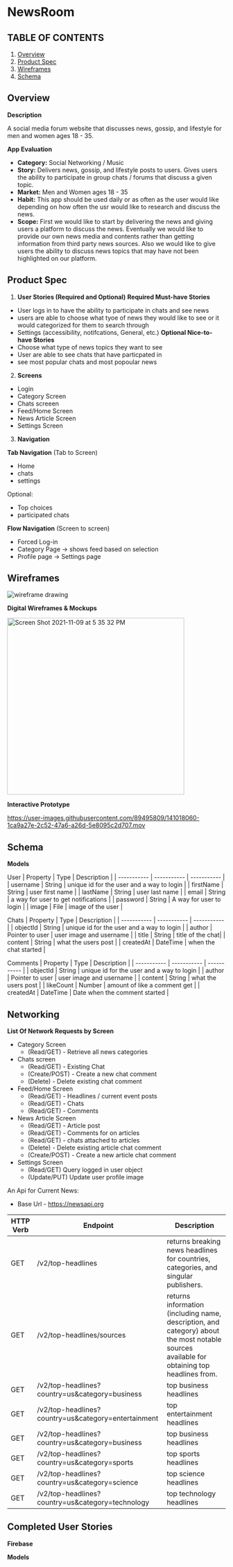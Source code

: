 # NewsRoom

## TABLE OF CONTENTS 
1. [Overview](##Overview) 
2. [Product Spec](##ProductSpec)
3. [Wireframes](##Wireframes)
4. [Schema](##Schema)

## Overview

**Description**

A social media forum website that discusses news, gossip, and lifestyle for men and women ages 18 - 35.


**App Evaluation**
- **Category:** Social Networking / Music
- **Story:** Delivers news, gossip, and lifestyle posts to users. Gives users the ability to participate in group chats / forums  that discuss a given topic.
- **Market:** Men and Women ages 18 - 35
- **Habit:** This app should be used daily or as often as the user would like depending on how often the usr would like to research and discuss the news.
- **Scope:** First we would like to start by delivering the news and giving users a platform to discuss the news. Eventually we would like to provide our own news media and contents rather than getting information from third party news sources. Also we would like to give users the ability to discuss news topics that may have not been highlighted on our platform.

## Product Spec

1. **User Stories (Required and Optional)**
**Required Must-have Stories**
- User logs in to have the ability to participate in chats and see news 
- users are able to choose what tyoe of news they would like to see or it would categorized for them to search through
- Settings (accessibility, notifcations, General, etc.)
**Optional Nice-to-have Stories**
- Choose what type of news topics they want to see
- User are able to see chats that have particpated in
- see most popular chats and most popoular news 

2. **Screens**
- Login
- Category Screen
- Chats screeen
- Feed/Home Screen
- News Article Screen
- Settings Screen

3. **Navigation**

**Tab Navigation** (Tab to Screen)
- Home
- chats 
- settings 

Optional:
- Top choices
- participated chats

**Flow Navigation** (Screen to screen)
- Forced Log-in
- Category Page -> shows feed based on selection
- Profile page -> Settings page 

## Wireframes

![wireframe drawing](https://user-images.githubusercontent.com/89495809/140865964-6fd7258f-c507-46c3-9da0-1863f55a4164.jpeg)

**Digital Wireframes & Mockups**

<img width="408" alt="Screen Shot 2021-11-09 at 5 35 32 PM" src="https://user-images.githubusercontent.com/89495809/141016702-b3dc7362-a5da-461a-b2b4-194d01006b98.png">

**Interactive Prototype**

https://user-images.githubusercontent.com/89495809/141018060-1ca9a27e-2c52-47a6-a26d-5e8095c2d707.mov

## Schema
**Models**

User
| Property | Type | Description |
| ----------- | ----------- | ----------- |
| username | String | unique id for the user and a way to login |
| firstName | String | user first name |
| lastName | String | user last name |
| email | String | a way for user to get notifications |
| password | String | A way for user to login |
| image | File | image of the user |

Chats
| Property | Type | Description |
| ----------- | ----------- | ----------- |
| objectId | String | unique id for the user and a way to login |
| author | Pointer to user | user image and username |
| title | String | title of the chat|
| content | String | what the users post |
| createdAt | DateTime | when the chat started |

Comments
| Property | Type | Description |
| ----------- | ----------- | ----------- |
| objectId | String | unique id for the user and a way to login |
| author | Pointer to user | user image and username |
| content | String | what the users post |
| likeCount | Number | amount of like a comment get |
| createdAt | DateTime | Date when the comment started |

## Networking

**List Of Network Requests by Screen**

* Category Screen
   * (Read/GET) - Retrieve all news categories
* Chats screen
   * (Read/GET) - Existing Chat
   * (Create/POST) - Create a new chat comment
   * (Delete) - Delete existing chat comment
* Feed/Home Screen
   * (Read/GET) - Headlines / current event posts
   * (Read/GET) - Chats
   *  (Read/GET) - Comments
* News Article Screen
   * (Read/GET) - Article post
   * (Read/GET) - Comments for on articles
   * (Read/GET) - chats attached to articles
   * (Delete) - Delete existing article chat comment
   * (Create/POST) - Create a new article chat comment
* Settings Screen
   * (Read/GET) Query logged in user object
   * (Update/PUT) Update user profile image

An Api for Current News:

* Base Url - https://newsapi.org

| HTTP Verb | Endpoint | Description |
| -------------- | --------- | ---- |
| GET  | /v2/top-headlines | returns breaking news headlines for countries, categories, and singular publishers.|
| GET | /v2/top-headlines/sources | returns information (including name, description, and category) about the most notable sources available for obtaining top headlines from.|
| GET | /v2/top-headlines?country=us&category=business | top business headlines |
| GET | /v2/top-headlines?country=us&category=entertainment | top entertainment headlines |
| GET | /v2/top-headlines?country=us&category=business | top business headlines |
| GET | /v2/top-headlines?country=us&category=sports | top sports headlines |
| GET | /v2/top-headlines?country=us&category=science | top science headlines |
| GET | /v2/top-headlines?country=us&category=technology | top technology headlines |


## Completed User Stories

**Firebase**

**Models**
